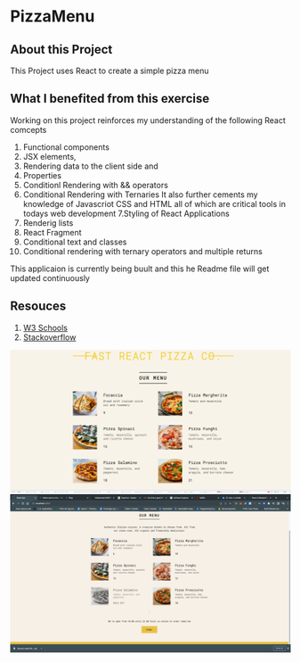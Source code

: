 # PizzaMenu

<h2>About this Project</h2>
This Project uses React to create a simple pizza menu

<h2>What I benefited from this exercise</h2>

Working on this project reinforces my understanding of the following React comcepts

1. Functional components
2. JSX elements,
3. Rendering data to the client side and
4. Properties
5. Conditionl Rendering with && operators
6. Conditional Rendering with Ternaries
   It also further cements my knowledge of Javascriot CSS and HTML all of which are critical tools in todays web development
   7.Styling of React Applications
7. Renderig lists
8. React Fragment
9. Conditional text and classes
10. Conditional rendering with ternary operators and multiple returns

This applicaion is currently being buult and this he Readme file will get updated continuously

<h2>Resouces</h2>

1. <a href="https://www.w3schools.com/react/default.asp" target="blank">W3 Schools</a>
2. <a href="https://stackoverflow.com/search?q=react&s=8491947b-fcec-4412-ad88-358e2484e05b" target="blank">Stackoverflow</a>

![picture](pizza-menu/screenshot/pizzascreenshot1.png)
![picture](pizza-menu/screenshot/pizzascreenshot2.png)

